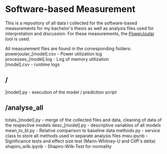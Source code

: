 # Software-based Measurement
This is a repository of all data I collected for the software-based measurements for my bachelor's thesis as well as analysis files used for interpretation and discussion. 
For these measurements, the [PowerJoular](https://joular.github.io/powerjoular/) tool is used.

All measurement files are found in the corresponding folders:\
powerjoular_[model].csv - Power utilization log\
processes_[model].log - Log of memory utilization\
[model].csv - runtime logs 

## /
[model].py - execution of the model / prediction script

## /analyse_all
totals_[model].py - merge of the collected files and data, cleaning of data of the respective models 
desc_[model].py - descriptive variables of all models
mean_to_bl.py - Relative comparison to baseline data
methods.py - service class to store all methods used in separate analysis files
mwu.ipynb - Significance tests and effect size test (Mann-Whitney-U and Cliff's delta)
shapiro_wilk.ipynb - Shapiro-Wilk-Test for normality
